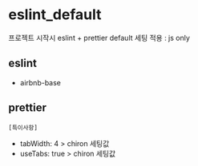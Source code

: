 # eslint_default
프로젝트 시작시 eslint + prettier default 세팅 적용 : js only

## eslint
- airbnb-base

## prettier
`[특이사항]`
- tabWidth: 4 > chiron 세팅값
- useTabs: true > chiron 세팅값